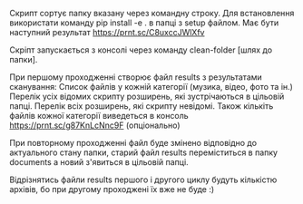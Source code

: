 Скрипт сортує папку вказану через командну строку. 
Для встановлення використати команду pip install -e . в папці з setup файлом. 
Має бути наступний результат https://prnt.sc/C8uxccJWlXfv

Скріпт запускається з консолі через команду clean-folder [шлях до папки].

При першому проходженні створює файл results з результатами сканування: 
Список файлів у кожній категорії (музика, відео, фото та ін.)
Перелік усіх відомих скрипту розширень, які зустрічаються в цільовій папці.
Перелік всіх розширень, які скрипту невідомі.
Також кількіть файлів кожної категорії виведеться в консоль https://prnt.sc/g87KnLcNnc9F (опціонально)

При повторному проходженні файл буде змінено відповідно до актуального стану папки, 
старий файл results переміститься в папку documents а новий з'явиться в цільовій папці.

Відрізнятись файли results першого і другого циклу будуть кількістю архівів, 
бо при другому проходжені їх вже не буде :)
